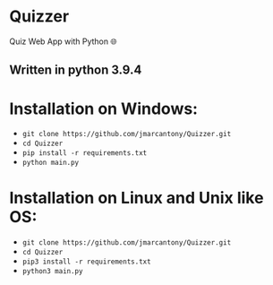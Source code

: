 # Quizzer
Quiz Web App with Python 🌐

<!-- ## Quizzer: [URL After Deployed] -->

## Written in python 3.9.4

# Installation on Windows:
* `git clone https://github.com/jmarcantony/Quizzer.git`
* `cd Quizzer`
* `pip install -r requirements.txt`
* `python main.py`

# Installation on Linux and Unix like OS:
* `git clone https://github.com/jmarcantony/Quizzer.git`
* `cd Quizzer`
* `pip3 install -r requirements.txt`
* `python3 main.py`
